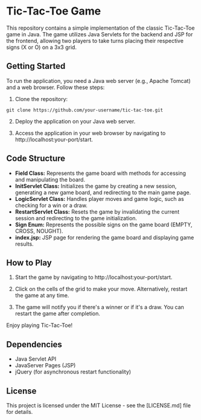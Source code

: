 # Tic-Tac-Toe Game

This repository contains a simple implementation of the classic Tic-Tac-Toe game in Java. The game utilizes Java Servlets for the backend and JSP for the frontend, allowing two players to take turns placing their respective signs (X or O) on a 3x3 grid.

## Getting Started

To run the application, you need a Java web server (e.g., Apache Tomcat) and a web browser. Follow these steps:

1. Clone the repository:
 <pre><code>git clone https://github.com/your-username/tic-tac-toe.git</code></pre>
2. Deploy the application on your Java web server.

3. Access the application in your web browser by navigating to http://localhost:your-port/start.

## Code Structure

- **Field Class:** Represents the game board with methods for accessing and manipulating the board.
- **InitServlet Class:** Initializes the game by creating a new session, generating a new game board, and redirecting to the main game page.
- **LogicServlet Class:** Handles player moves and game logic, such as checking for a win or a draw.
- **RestartServlet Class:** Resets the game by invalidating the current session and redirecting to the game initialization.
- **Sign Enum:** Represents the possible signs on the game board (EMPTY, CROSS, NOUGHT).
- **index.jsp:** JSP page for rendering the game board and displaying game results.

## How to Play

1. Start the game by navigating to http://localhost:your-port/start.

2. Click on the cells of the grid to make your move. Alternatively, restart the game at any time.

3. The game will notify you if there's a winner or if it's a draw. You can restart the game after completion.

Enjoy playing Tic-Tac-Toe!

## Dependencies

- Java Servlet API
- JavaServer Pages (JSP)
- jQuery (for asynchronous restart functionality)

## License

This project is licensed under the MIT License - see the [LICENSE.md] file for details.
